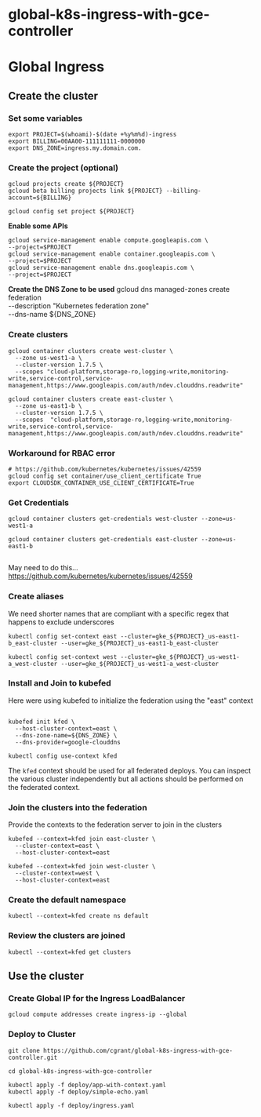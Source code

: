 # global-k8s-ingress-with-gce-controller


# Global Ingress

## Create the cluster

### Set some variables
```
export PROJECT=$(whoami)-$(date +%y%m%d)-ingress
export BILLING=00AA00-111111111-0000000
export DNS_ZONE=ingress.my.domain.com.
```


### Create the project (optional)
```
gcloud projects create ${PROJECT}
gcloud beta billing projects link ${PROJECT} --billing-account=${BILLING}

gcloud config set project ${PROJECT}
```

**Enable some APIs**

```
gcloud service-management enable compute.googleapis.com \
--project=$PROJECT
gcloud service-management enable container.googleapis.com \
--project=$PROJECT
gcloud service-management enable dns.googleapis.com \
--project=$PROJECT

```

**Create the DNS Zone to be used**
gcloud dns managed-zones create federation \
  --description "Kubernetes federation zone" \
  --dns-name ${DNS_ZONE}

### Create clusters

```
gcloud container clusters create west-cluster \
  --zone us-west1-a \
  --cluster-version 1.7.5 \
  --scopes "cloud-platform,storage-ro,logging-write,monitoring-write,service-control,service-management,https://www.googleapis.com/auth/ndev.clouddns.readwrite"

gcloud container clusters create east-cluster \
  --zone us-east1-b \
  --cluster-version 1.7.5 \
  --scopes  "cloud-platform,storage-ro,logging-write,monitoring-write,service-control,service-management,https://www.googleapis.com/auth/ndev.clouddns.readwrite"
```

### Workaround for RBAC error

```
# https://github.com/kubernetes/kubernetes/issues/42559
gcloud config set container/use_client_certificate True
export CLOUDSDK_CONTAINER_USE_CLIENT_CERTIFICATE=True
```
### Get Credentials

```
gcloud container clusters get-credentials west-cluster --zone=us-west1-a

gcloud container clusters get-credentials east-cluster --zone=us-east1-b


```

May need to do this...
https://github.com/kubernetes/kubernetes/issues/42559


### Create aliases
We need shorter names that are compliant with a specific regex that happens to exclude underscores

```
kubectl config set-context east --cluster=gke_${PROJECT}_us-east1-b_east-cluster --user=gke_${PROJECT}_us-east1-b_east-cluster

kubectl config set-context west --cluster=gke_${PROJECT}_us-west1-a_west-cluster --user=gke_${PROJECT}_us-west1-a_west-cluster

```

### Install and Join to kubefed
Here were using kubefed to initialize the federation using the "east" context
```

kubefed init kfed \
  --host-cluster-context=east \
  --dns-zone-name=${DNS_ZONE} \
  --dns-provider=google-clouddns

kubectl config use-context kfed
```

The `kfed` context should be used for all federated deploys.  You can inspect the various cluster independently but all actions should be performed on the federated context. 

### Join the clusters into the federation
Provide the contexts to the federation server to join in the clusters

```
kubefed --context=kfed join east-cluster \
  --cluster-context=east \
  --host-cluster-context=east

kubefed --context=kfed join west-cluster \
  --cluster-context=west \
  --host-cluster-context=east

```



### Create the default namespace
```
kubectl --context=kfed create ns default
```


### Review the clusters are joined
```
kubectl --context=kfed get clusters
```


## Use the cluster

### Create Global IP for the Ingress LoadBalancer

```
gcloud compute addresses create ingress-ip --global
```

### Deploy to Cluster

```
git clone https://github.com/cgrant/global-k8s-ingress-with-gce-controller.git

cd global-k8s-ingress-with-gce-controller

kubectl apply -f deploy/app-with-context.yaml
kubectl apply -f deploy/simple-echo.yaml

kubectl apply -f deploy/ingress.yaml

```
